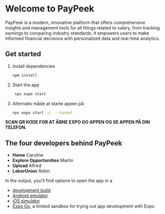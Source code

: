 # Welcome to PayPeek

PayPeek is a modern, innovative platform that offers comprehensive insights and management tools for all things related to salary, from tracking earnings to comparing industry standards. It empowers users to make informed financial decisions with personalized data and real-time analytics.

## Get started

1. Install dependencies

    ```bash
    npm install
    ```

2. Start the app

    ```bash
     npx expo start
    ```

3. Alternativ måde at starte appen på:
    ```bash
    npx expo start -c  --tunnel
    ```

**SCAN QR KODE FOR AT ÅBNE EXPO GO APPEN OG SE APPEN PÅ DIN TELEFON.**

## The four developers behind PayPeek

- **Home** Caroline
- **Explore Opportunities** Martin
- **Upload** Alfred
- **LaborUnion** Robin

In the output, you'll find options to open the app in a

-   [development build](https://docs.expo.dev/develop/development-builds/introduction/)
-   [Android emulator](https://docs.expo.dev/workflow/android-studio-emulator/)
-   [iOS simulator](https://docs.expo.dev/workflow/ios-simulator/)
-   [Expo Go](https://expo.dev/go), a limited sandbox for trying out app development with Expo

